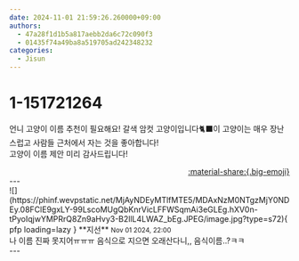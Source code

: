 ```yaml
---
date: 2024-11-01 21:59:26.260000+09:00
authors:
  - 47a28f1d1b5a817aebb2da6c72c090f3
  - 01435f74a49ba8a519705ad242348232
categories:
  - Jisun
---
```


# 1-151721264

<div class="post-container" markdown="1">
<div class="content-container md-sidebar__scrollwrap" markdown="1">

언니 고양이 이름 추천이 필요해요! 갈색 암컷 고양이입니다🐈‍⬛이 고양이는 매우 장난스럽고 사람들 근처에서 자는 것을 좋아합니다! <br>고양이 이름 제안 미리 감사드립니다!

</div>
</div>

<div style="text-align: right;" markdown="1">
<a href="https://weverse.io/fromis9/fanpost/1-151721264" style="text-align: right;">:material-share:{.big-emoji}</a>
</div>
---

<div class="comments-container md-sidebar__scrollwrap" markdown="1">
<div class="comment" markdown="1">
<div class='id-container' markdown="1">
![](https://phinf.wevpstatic.net/MjAyNDEyMTlfMTE5/MDAxNzM0NTgzMjY0NDEy.08FClE9gxLY-99LscoMUgQbKnrVicLFFWSqmAi3eGLEg.hXV0n-tPyoIqjwYMPRrQ8Zn9aHvy3-B2llL4LWAZ_bEg.JPEG/image.jpg?type=s72){ pfp loading=lazy }
**<span class="artist">지선</span>** <small>Nov 01 2024, 22:00</small><br>
</div>
<div class='comment-body' markdown="1">
나 이름 진짜 못지어ㅠㅠㅠ 음식으로 지으면 오래산다니,, 음식이름..?ㅋㅋ
</div>
</div>
</div>
---
